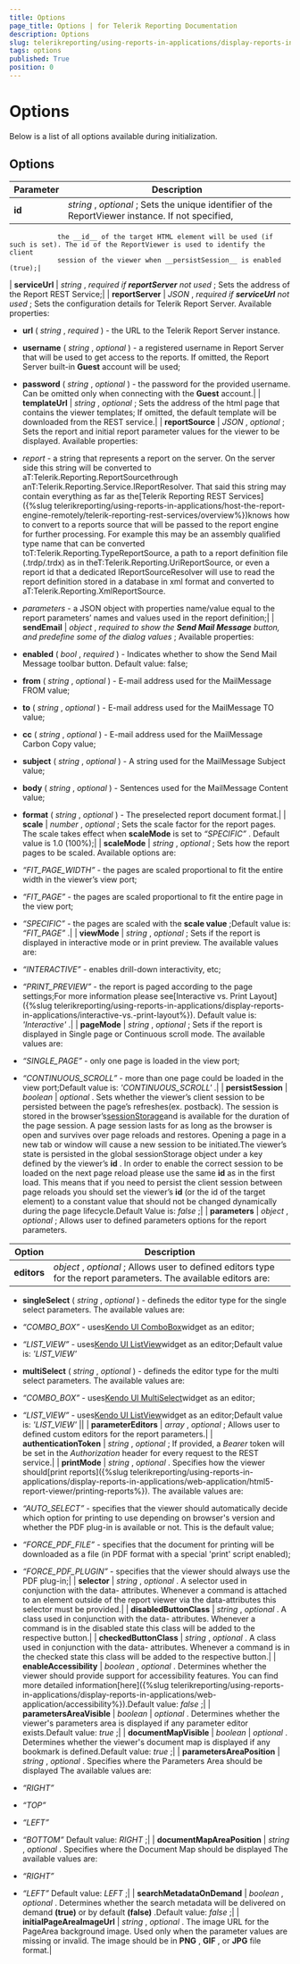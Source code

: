 ```yaml
---
title: Options
page_title: Options | for Telerik Reporting Documentation
description: Options
slug: telerikreporting/using-reports-in-applications/display-reports-in-applications/web-application/angular-report-viewer/api-reference/options
tags: options
published: True
position: 0
---
```


# Options



Below is a list of all options available during initialization.
      

## Options


| Parameter | Description |
| ------ | ------ |
| __id__ | *string* , *optional* ; Sets the unique identifier of the ReportViewer instance. If not specified,
                the __id__ of the target HTML element will be used (if such is set). The id of the ReportViewer is used to identify the client
                session of the viewer when __persistSession__ is enabled (true);|
| __serviceUrl__ | *string* , *required if __reportServer__ not used* ; Sets the address of the Report REST Service;|
| __reportServer__ | *JSON* , *required if __serviceUrl__ not used* ; Sets the configuration details for Telerik Report Server. Available properties:

*  __url__ ( *string* , *required* ) - the URL to the Telerik Report Server instance.

*  __username__ ( *string* , *optional* ) - a registered username in Report Server that will be used to get access to the reports. If omitted, the Report Server built-in __Guest__ account will be used;

*  __password__ ( *string* , *optional* ) - the password for the provided username. Can be omitted only when connecting with the __Guest__ account.|
| __templateUrl__ | *string* , *optional* ; Sets the address of the html page that contains the viewer templates; If omitted, the default template will be downloaded from the REST service.|
| __reportSource__ | *JSON* , *optional* ; Sets the report and initial report parameter values for the viewer to be displayed. Available properties:

*  *report* - a string that represents a report on the server.
                    On the server side this string will be converted to aT:Telerik.Reporting.ReportSourcethrough anT:Telerik.Reporting.Service.IReportResolver.
                    That said this string may contain everything as far as the[Telerik Reporting REST Services]({%slug telerikreporting/using-reports-in-applications/host-the-report-engine-remotely/telerik-reporting-rest-services/overview%})knows how to convert to a reports source that will be passed to the report engine for further processing.
                    For example this may be an assembly qualified type name that can be converted toT:Telerik.Reporting.TypeReportSource,
                    a path to a report definition file (.trdp/.trdx) as in theT:Telerik.Reporting.UriReportSource,
                    or even a report id that a dedicated IReportSourceResolver will use to read the report definition stored in a database
                    in xml format and converted to aT:Telerik.Reporting.XmlReportSource.

*  *parameters* - a JSON object with properties name/value equal to the report parameters’ names and values used in the report definition;|
| __sendEmail__ | *object* , *required to show the __Send Mail Message__ button, and predefine some of the dialog values* ;
                Available properties:

*  __enabled__ ( *bool* , *required* ) - Indicates whether to show the Send Mail Message toolbar button. Default value: false;

*  __from__ ( *string* , *optional* ) - E-mail address used for the MailMessage FROM value;

*  __to__ ( *string* , *optional* ) - E-mail address used for the MailMessage TO value;

*  __cc__ ( *string* , *optional* ) - E-mail address used for the MailMessage Carbon Copy value;

*  __subject__ ( *string* , *optional* ) - A string used for the MailMessage Subject value;

*  __body__ ( *string* , *optional* ) - Sentences used for the MailMessage Content value;

*  __format__ ( *string* , *optional* ) - The preselected report document format.|
| __scale__ | *number* , *optional* ; Sets the scale factor for the report pages.
                The scale takes effect when __scaleMode__ is set to *“SPECIFIC”* . Default value is 1.0 (100%);|
| __scaleMode__ | *string* , *optional* ; Sets how the report pages to be scaled. Available options are:

*  *“FIT_PAGE_WIDTH”* - the pages are scaled proportional to fit the entire width in the viewer’s view port;

*  *“FIT_PAGE”* - the pages are scaled proportional to fit the entire page in the view port;

*  *“SPECIFIC”* - the pages are scaled with the __scale value__ ;Default value is: *“FIT_PAGE”* .|
| __viewMode__ | *string* , *optional* ;
                Sets if the report is displayed in interactive mode or in print preview. The available values are:

*  *“INTERACTIVE”* - enables drill-down interactivity, etc;

*  *“PRINT_PREVIEW”* - the report is paged according to the page settings;For more information please see[Interactive vs. Print Layout]({%slug telerikreporting/using-reports-in-applications/display-reports-in-applications/interactive-vs.-print-layout%}). Default value is: *'Interactive'* .|
| __pageMode__ | *string* , *optional* ;
                Sets if the report is displayed in Single page or Continuous scroll mode. The available values are:

*  *“SINGLE_PAGE”* - only one page is loaded in the view port;

*  *“CONTINUOUS_SCROLL”* - more than one page could be loaded in the view port;Default value is: *'CONTINUOUS_SCROLL'* .|
| __persistSession__ | *boolean* | *optional* . Sets whether the viewer’s client session
                to be persisted between the page’s refreshes(ex. postback). The session is stored in the browser’s[sessionStorage](https://developer.mozilla.org/en-US/docs/Web/Guide/API/DOM/Storage)and is available
                for the duration of the page session. A page session lasts for as long as the browser is open and survives over page reloads and restores.
                Opening a page in a new tab or window will cause a new session to be initiated.The viewer’s state is persisted in the global sessionStorage object under a key defined by the viewer’s __id__ .
                In order to enable the correct session to be loaded on the next page reload please use the same __id__ as in the first load. This means that if you need to persist the client session between page reloads you should
                set the viewer’s __id__ (or the id of the target element) to a constant value that should not be changed dynamically
                during the page lifecycle.Default Value is: *false* ;|
| __parameters__ | *object* , *optional* ;
                Allows user to defined parameters options for the report parameters.


| Option | Description |
| ------ | ------ |
| __editors__ | *object* , *optional* ; Allows user to defined editors type for the report parameters. The available editors are:

*  __singleSelect__ ( *string* , *optional* ) - defineds the editor type for the single select parameters. The available values are:

*  *“COMBO_BOX”* - uses[Kendo UI ComboBox](https://docs.telerik.com/kendo-ui/api/javascript/ui/combobox)widget as an editor;

*  *“LIST_VIEW”* - uses[Kendo UI ListView](https://docs.telerik.com/kendo-ui/api/javascript/ui/listview)widget as an editor;Default value is: *'LIST_VIEW'* 

*  __multiSelect__ ( *string* , *optional* ) - defineds the editor type for the multi select parameters. The available values are:

*  *“COMBO_BOX”* - uses[Kendo UI MultiSelect](https://docs.telerik.com/kendo-ui/api/javascript/ui/multiselect)widget as an editor;

*  *“LIST_VIEW”* - uses[Kendo UI ListView](https://docs.telerik.com/kendo-ui/api/javascript/ui/listview)widget as an editor;Default value is: *'LIST_VIEW'* ||
| __parameterEditors__ | *array* , *optional* ;
                Allows user to defined custom editors for the report parameters.|
| __authenticationToken__ | *string* , *optional* ; If provided, a *Bearer* token will be set in the *Authorization* header for every request to the REST service.|
| __printMode__ | *string* , *optional* .
                Specifies how the viewer should[print reports]({%slug telerikreporting/using-reports-in-applications/display-reports-in-applications/web-application/html5-report-viewer/printing-reports%}).
                The available values are:

*  *“AUTO_SELECT”* - specifies that the viewer should automatically decide
                    which option for printing to use depending on browser's version and whether the PDF plug-in is available
                    or not. This is the default value;

*  *“FORCE_PDF_FILE”* - specifies that the document for printing will be
                    downloaded as a file (in PDF format with a special 'print' script enabled);

*  *“FORCE_PDF_PLUGIN”* - specifies that the viewer should always use the PDF plug-in;|
| __selector__ | *string* , *optional* .
                A selector used in conjunction with the data- attributes.
                Whenever a command is attached to an element outside of the report viewer via the data-attributes this selector must be provided.|
| __disabledButtonClass__ | *string* , *optional* .
                A class used in conjunction with the data- attributes.
                Whenever a command is in the disabled state this class will be added to the respective button.|
| __checkedButtonClass__ | *string* , *optional* .
                A class used in conjunction with the data- attributes.
                Whenever a command is in the checked state this class will be added to the respective button.|
| __enableAccessibility__ | *boolean* , *optional* .
                Determines whether the viewer should provide support for accessibility features. You can find more detailed information[here]({%slug telerikreporting/using-reports-in-applications/display-reports-in-applications/web-application/accessibility%}).Default value: *false* ;|
| __parametersAreaVisible__ | *boolean* | *optional* . Determines whether the viewer's parameters area is displayed if any parameter editor exists.Default value: *true* ;|
| __documentMapVisible__ | *boolean* | *optional* . Determines whether the viewer's document map is displayed if any bookmark is defined.Default value: *true* ;|
| __parametersAreaPosition__ | *string* , *optional* .
                Specifies where the Parameters Area should be displayed
                The available values are:

*  *“RIGHT”* 

*  *“TOP”* 

*  *“LEFT”* 

*  *“BOTTOM”* Default value: *RIGHT* ;|
| __documentMapAreaPosition__ | *string* , *optional* .
                Specifies where the Document Map should be displayed
                The available values are:

*  *“RIGHT”* 

*  *“LEFT”* Default value: *LEFT* ;|
| __searchMetadataOnDemand__ | *boolean* , *optional* .
                Determines whether the search metadata will be delivered on demand __(true)__ or by default __(false)__ .Default value: *false* ;|
| __initialPageAreaImageUrl__ | *string* , *optional* .
                The image URL for the PageArea background image. Used only when the parameter values are missing or invalid.
                The image should be in __PNG__ , __GIF__ , or __JPG__ file format.|
